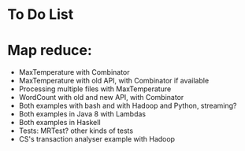 
To Do List
==========

# Map reduce:

* MaxTemperature with Combinator
* MaxTemperature with old API, with Combinator if available
* Processing multiple files with MaxTemperature
* WordCount with old and new API, with Combinator
* Both examples with bash and with Hadoop and Python, streaming?
* Both examples in Java 8 with Lambdas
* Both examples in Haskell
* Tests: MRTest? other kinds of tests
* CS's transaction analyser example with Hadoop
